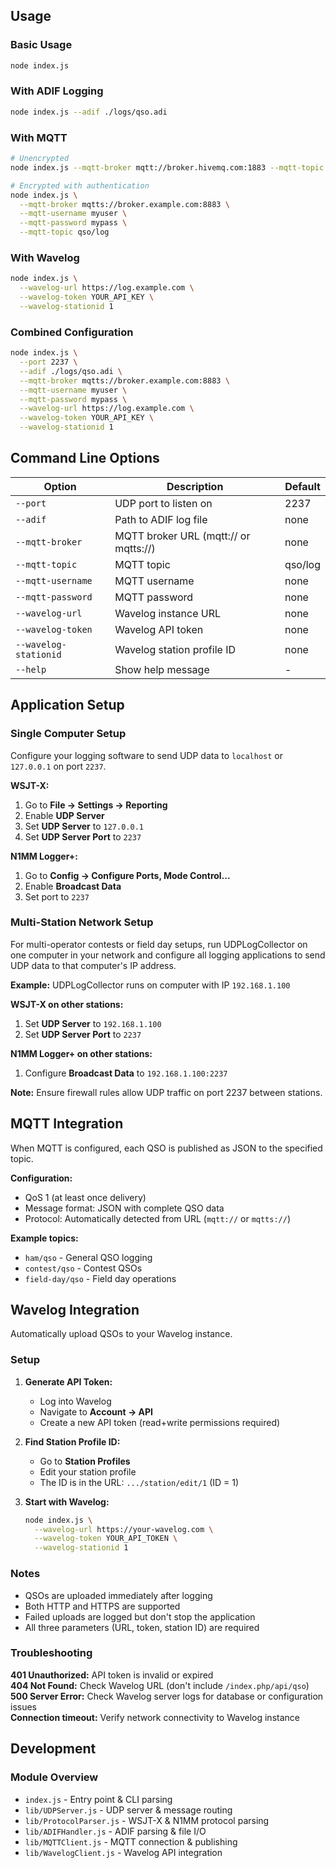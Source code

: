 ## Usage

### Basic Usage

```bash
node index.js
```

### With ADIF Logging

```bash
node index.js --adif ./logs/qso.adi
```

### With MQTT

```bash
# Unencrypted
node index.js --mqtt-broker mqtt://broker.hivemq.com:1883 --mqtt-topic ham/qso

# Encrypted with authentication
node index.js \
  --mqtt-broker mqtts://broker.example.com:8883 \
  --mqtt-username myuser \
  --mqtt-password mypass \
  --mqtt-topic qso/log
```

### With Wavelog

```bash
node index.js \
  --wavelog-url https://log.example.com \
  --wavelog-token YOUR_API_KEY \
  --wavelog-stationid 1
```

### Combined Configuration

```bash
node index.js \
  --port 2237 \
  --adif ./logs/qso.adi \
  --mqtt-broker mqtts://broker.example.com:8883 \
  --mqtt-username myuser \
  --mqtt-password mypass \
  --wavelog-url https://log.example.com \
  --wavelog-token YOUR_API_KEY \
  --wavelog-stationid 1
```

## Command Line Options

| Option | Description | Default |
|--------|-------------|---------|
| `--port` | UDP port to listen on | 2237 |
| `--adif` | Path to ADIF log file | none |
| `--mqtt-broker` | MQTT broker URL (mqtt:// or mqtts://) | none |
| `--mqtt-topic` | MQTT topic | qso/log |
| `--mqtt-username` | MQTT username | none |
| `--mqtt-password` | MQTT password | none |
| `--wavelog-url` | Wavelog instance URL | none |
| `--wavelog-token` | Wavelog API token | none |
| `--wavelog-stationid` | Wavelog station profile ID | none |
| `--help` | Show help message | - |

## Application Setup

### Single Computer Setup

Configure your logging software to send UDP data to `localhost` or `127.0.0.1` on port `2237`.

**WSJT-X:**
1. Go to **File → Settings → Reporting**
2. Enable **UDP Server**
3. Set **UDP Server** to `127.0.0.1`
4. Set **UDP Server Port** to `2237`

**N1MM Logger+:**
1. Go to **Config → Configure Ports, Mode Control...**
2. Enable **Broadcast Data**
3. Set port to `2237`

### Multi-Station Network Setup

For multi-operator contests or field day setups, run UDPLogCollector on one computer in your network and configure all logging applications to send UDP data to that computer's IP address.

**Example:** UDPLogCollector runs on computer with IP `192.168.1.100`

**WSJT-X on other stations:**
1. Set **UDP Server** to `192.168.1.100`
2. Set **UDP Server Port** to `2237`

**N1MM Logger+ on other stations:**
1. Configure **Broadcast Data** to `192.168.1.100:2237`

**Note:** Ensure firewall rules allow UDP traffic on port 2237 between stations.

## MQTT Integration

When MQTT is configured, each QSO is published as JSON to the specified topic.

**Configuration:**
- QoS 1 (at least once delivery)
- Message format: JSON with complete QSO data
- Protocol: Automatically detected from URL (`mqtt://` or `mqtts://`)

**Example topics:**
- `ham/qso` - General QSO logging
- `contest/qso` - Contest QSOs
- `field-day/qso` - Field day operations

## Wavelog Integration

Automatically upload QSOs to your Wavelog instance.

### Setup

1. **Generate API Token:**
   - Log into Wavelog
   - Navigate to **Account → API**
   - Create a new API token (read+write permissions required)

2. **Find Station Profile ID:**
   - Go to **Station Profiles**
   - Edit your station profile
   - The ID is in the URL: `.../station/edit/1` (ID = 1)

3. **Start with Wavelog:**
   ```bash
   node index.js \
     --wavelog-url https://your-wavelog.com \
     --wavelog-token YOUR_API_TOKEN \
     --wavelog-stationid 1
   ```

### Notes

- QSOs are uploaded immediately after logging
- Both HTTP and HTTPS are supported
- Failed uploads are logged but don't stop the application
- All three parameters (URL, token, station ID) are required

### Troubleshooting

**401 Unauthorized:** API token is invalid or expired  
**404 Not Found:** Check Wavelog URL (don't include `/index.php/api/qso`)  
**500 Server Error:** Check Wavelog server logs for database or configuration issues  
**Connection timeout:** Verify network connectivity to Wavelog instance

## Development

### Module Overview

- `index.js` - Entry point & CLI parsing
- `lib/UDPServer.js` - UDP server & message routing
- `lib/ProtocolParser.js` - WSJT-X & N1MM protocol parsing
- `lib/ADIFHandler.js` - ADIF parsing & file I/O
- `lib/MQTTClient.js` - MQTT connection & publishing
- `lib/WavelogClient.js` - Wavelog API integration
